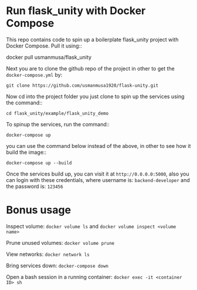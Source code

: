 # Run flask_unity with Docker Compose

This repo contains code to spin up a boilerplate flask_unity project with Docker Compose. Pull it using::

docker pull usmanmusa/flask_unity

Next you are to clone the github repo of the project in other to get the `docker-compose.yml` by:

```
git clone https://github.com/usmanmusa1920/flask-unity.git
```

Now cd into the project folder you just clone to spin up the services using the command::

```
cd flask_unity/example/flask_unity_demo
```

To spinup the services, run the command::

```
docker-compose up
```

you can use the command below instead of the above, in other to see how it build the image::

```
docker-compose up --build
```

Once the services build up, you can visit it at `http://0.0.0.0:5000`, also you can login with these credentials, where username is: `backend-developer` and the password is: `123456`

# Bonus usage

Inspect volume:
`docker volume ls`
and
`docker volume inspect <volume name>`

Prune unused volumes:
`docker volume prune`

View networks:
`docker network ls`

Bring services down:
`docker-compose down`

Open a bash session in a running container:
`docker exec -it <container ID> sh`
